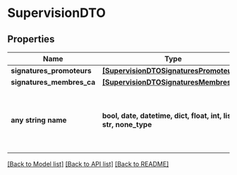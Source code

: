 # SupervisionDTO


## Properties
Name | Type | Description | Notes
------------ | ------------- | ------------- | -------------
**signatures_promoteurs** | [**[SupervisionDTOSignaturesPromoteurs]**](SupervisionDTOSignaturesPromoteurs.md) |  | 
**signatures_membres_ca** | [**[SupervisionDTOSignaturesMembresCA]**](SupervisionDTOSignaturesMembresCA.md) |  | 
**any string name** | **bool, date, datetime, dict, float, int, list, str, none_type** | any string name can be used but the value must be the correct type | [optional]

[[Back to Model list]](../README.md#documentation-for-models) [[Back to API list]](../README.md#documentation-for-api-endpoints) [[Back to README]](../README.md)


